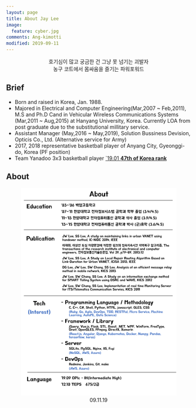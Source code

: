 ```yaml
---
layout: page
title: About Jay Lee
image:
  feature: cyber.jpg
comments: Ang-kimotti
modified: 2019-09-11
---
```


<center>
호기심이 많고 궁금한 건 그냥 못 넘기는 괴발자<br/>
농구 코트에서 몸싸움을 즐기는 파워포워드
</center>

##  Brief
* Born and raised in Korea, Jan. 1988.
* Majored in Electrical and Computer Engineering(Mar,2007 ~ Feb,2011), M.S and Ph.D Cand in Vehicular Wireless Communications Systems (Mar,2011 ~ Aug,2015) at Hanyang University, Korea. Currently LOA from post graduate due to the substitutional millitary service.
* Assistant Manager (May,2016 ~ May,2019), Solution Bussiness Devision, Opticis Co., Ltd. (Alternative service for Army)
* 2017, 2018 representative basketball player of Anyang City, Gyeonggi-do, Korea (PF position)
* Team Yanadoo 3x3 basketball player [`19.01 **47th of Korea rank**](https://play.fiba3x3.com/players/9f245589-8a03-4f0e-ae53-4b0f3ecf7a0b)

## About
<center>
  <figure>
  	<img src="/images/post2/about.png" alt=""/>
    <center>
      <figcaption>09.11.19</figcaption>
    </center>
  </figure>
</center>
